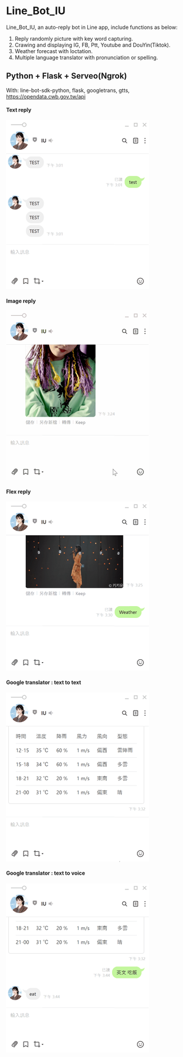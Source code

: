 # Line_Bot_IU
Line_Bot_IU, an auto-reply bot in Line app, include functions as below:
1. Reply randomly picture with key word capturing.
2. Crawing and displaying IG, FB, Ptt, Youtube and DouYin(Tiktok).
3. Weather forecast with loctation.
4. Multiple language translator with pronunciation or spelling.

## Python + Flask + Serveo(Ngrok)
With: line-bot-sdk-python, flask, googletrans, gtts, https://opendata.cwb.gov.tw/api

#### Text reply
<img src="https://github.com/m1596284/Line_Bot/blob/master/Line_text_reply.gif" width="386" height="459">

#### Image reply
<img src="https://github.com/m1596284/Line_Bot/blob/master/Line_image_reply.gif" width="386" height="459">

#### Flex reply
<img src="https://github.com/m1596284/Line_Bot/blob/master/Line_flex_reply.gif" width="386" height="459">

#### Google translator : text to text
<img src="https://github.com/m1596284/Line_Bot/blob/master/Line_translator_reply.gif" width="386" height="459">

#### Google translator : text to voice
<img src="https://github.com/m1596284/Line_Bot/blob/master/Line_voice_reply.gif" width="386" height="459">

